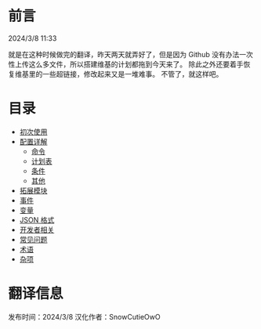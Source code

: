 # 前言

2024/3/8 11:33

就是在这种时候做完的翻译，昨天两天就弄好了，但是因为 Github 没有办法一次性上传这么多文件，所以搭建维基的计划都拖到今天来了。
除此之外还要着手恢复维基里的一些超链接，修改起来又是一堆难事。
不管了，就这样吧。

# 目录

* [初次使用](https://snowcutieowo.github.io/CommandTimer/#!getting-started.md)
* [配置详解](https://snowcutieowo.github.io/CommandTimer/#!configuration.md)
  * [命令](https://snowcutieowo.github.io/CommandTimer/#!configuration.commands.md)
  * [计划表](https://snowcutieowo.github.io/CommandTimer/#!configuration.schedules.md)
  * [条件](https://snowcutieowo.github.io/CommandTimer/#!configuration.conditions.md)
  * [其他](https://snowcutieowo.github.io/CommandTimer/#!configuration.others.md)
* [拓展模块](https://snowcutieowo.github.io/CommandTimer/#!extensions.md)
* [事件](https://snowcutieowo.github.io/CommandTimer/#!events.md)
* [变量](https://snowcutieowo.github.io/CommandTimer/#!placeholders.md)
* [JSON 格式](https://snowcutieowo.github.io/CommandTimer/#!json-schema.md)
* [开发者相关](https://snowcutieowo.github.io/CommandTimer/#!configuration.schedules.md)
* [常见问题](https://snowcutieowo.github.io/CommandTimer/#!faq.md)
* [术语](https://snowcutieowo.github.io/CommandTimer/#!jargon.md)
* [杂项](https://snowcutieowo.github.io/CommandTimer/#!miscellaneous.md)

# 翻译信息

发布时间：2024/3/8
汉化作者：SnowCutieOwO

